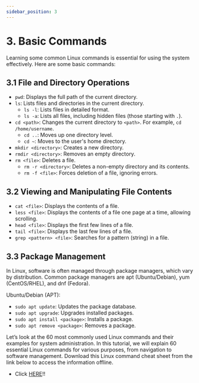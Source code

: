 ```yaml
---
sidebar_position: 3
---
```


# 3. Basic Commands

Learning some common Linux commands is essential for using the system effectively. Here are some basic commands:

## 3.1 File and Directory Operations

- `pwd`: Displays the full path of the current directory.
- `ls`: Lists files and directories in the current directory.
    - `ls -l`: Lists files in detailed format.
    - `ls -a`: Lists all files, including hidden files (those starting with `.`).
- `cd <path>`: Changes the current directory to `<path>`. For example, `cd /home/username`.
    - `cd ..`: Moves up one directory level.
    - `cd ~`: Moves to the user's home directory.
- `mkdir <directory>`: Creates a new directory.
- `rmdir <directory>`: Removes an empty directory.
- `rm <file>`: Deletes a file.
    - `rm -r <directory>`: Deletes a non-empty directory and its contents.
    - `rm -f <file>`: Forces deletion of a file, ignoring errors.

## 3.2 Viewing and Manipulating File Contents
- `cat <file>`: Displays the contents of a file.
- `less <file>`: Displays the contents of a file one page at a time, allowing scrolling.
- `head <file>`: Displays the first few lines of a file.
- `tail <file>`: Displays the last few lines of a file.
- `grep <pattern> <file>`: Searches for a pattern (string) in a file.

## 3.3 Package Management
In Linux, software is often managed through package managers, which vary by distribution. Common package managers are apt (Ubuntu/Debian), yum (CentOS/RHEL), and dnf (Fedora).

Ubuntu/Debian (APT):
- `sudo apt update`: Updates the package database.
- `sudo apt upgrade`: Upgrades installed packages.
- `sudo apt install <package>`: Installs a package.
- `sudo apt remove <package>`: Removes a package.

Let’s look at the 60 most commonly used Linux commands and their examples for system administration. In this tutorial, we will explain 60 essential Linux commands for various purposes, from navigation to software management. Download this Linux command cheat sheet from the link below to access the information offline. 

- Click [HERE](https://www.hostinger.com/tutorials/linux-commands)!!